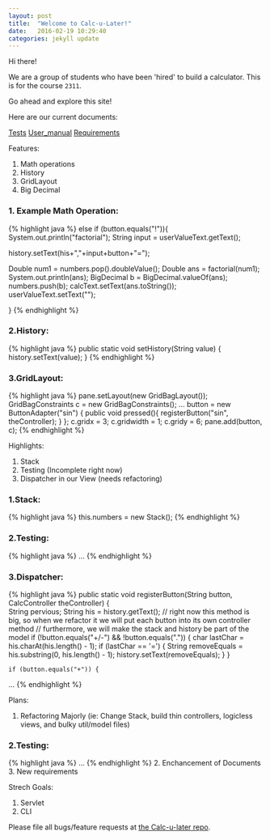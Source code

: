 ```yaml
---
layout: post
title:  "Welcome to Calc-u-Later!"
date:   2016-02-19 10:29:40
categories: jekyll update
---
```

Hi there!

We are a group of students who have been 'hired' to build a calculator. This is for the course `2311`.

Go ahead and explore this site!

Here are our current documents:

[Tests][tests]
[User_manual][user_manual]
[Requirements][req]

Features:
1. Math operations
2. History
3. GridLayout
4. Big Decimal

### 1. Example Math Operation:
{% highlight java %}
else if (button.equals("!")){
  System.out.println("factorial");
  String input = userValueText.getText();

  history.setText(his+","+input+button+"=");

  Double num1 = numbers.pop().doubleValue();
  Double ans = factorial(num1);
  System.out.println(ans);
  BigDecimal b = BigDecimal.valueOf(ans);
  numbers.push(b);
  calcText.setText(ans.toString());
  userValueText.setText("");

}
{% endhighlight %}

### 2.History:
{% highlight java %}
public static void setHistory(String value) {
    history.setText(value);
  }
{% endhighlight %}

### 3.GridLayout:
{% highlight java %}
pane.setLayout(new GridBagLayout());
GridBagConstraints c = new GridBagConstraints();
...
button =  new ButtonAdapter("sin") {
  public void pressed(){
    registerButton("sin", theController);
  }
};
c.gridx = 3;
c.gridwidth = 1;
c.gridy = 6;
pane.add(button, c);
{% endhighlight %}


Highlights:
1. Stack
2. Testing (Incomplete right now)
3. Dispatcher in our View (needs refactoring)

### 1.Stack:
{% highlight java %}
this.numbers = new Stack();
{% endhighlight %}

### 2.Testing:
{% highlight java %}
...
{% endhighlight %}

### 3.Dispatcher:
{% highlight java %}
public static void registerButton(String button, CalcController theController) {  
    String pervious;
    String his = history.getText();
    // right now this method is big, so when we refactor it we will put each button into its own controller method
    // furthermore, we will make the stack and history be part of the model
    if (!button.equals("+/-") && !button.equals(".")) {
      char lastChar = his.charAt(his.length() - 1);
      if (lastChar == '=') {
        String removeEquals = his.substring(0, his.length() - 1);
        history.setText(removeEquals);
      }
    }
    
    
    if (button.equals("+")) {
...
{% endhighlight %}

Plans:
1. Refactoring Majorly (ie: Change Stack, build thin controllers, logicless views, and bulky util/model files)

### 2.Testing:
{% highlight java %}
...
{% endhighlight %}
2. Enchancement of Documents
3. New requirements

Strech Goals:
1. Servlet
2. CLI

Please file all bugs/feature requests at [the Calc-u-later repo][jekyll-gh].

[tests]: https://s3-us-west-2.amazonaws.com/bookpdftest/tests.pdf
[User_manual]: https://s3-us-west-2.amazonaws.com/bookpdftest/User+Manual.pdf
[req]: https://s3-us-west-2.amazonaws.com/bookpdftest/req.pdf
[jekyll-gh]:   https://github.com/raksonibs/Calc-u-later
[jekyll-help]: https://github.com/jekyll/jekyll-help
